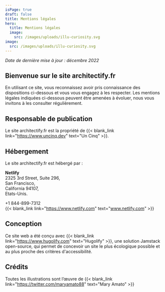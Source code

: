 ```yaml
---
isPage: true
draft: false
title: Mentions légales
hero:
  title: Mentions légales
  image:
    src: /images/uploads/illu-curiosity.svg
image:
  src: /images/uploads/illu-curiosity.svg
---
```

*Date de dernière mise à jour : décembre 2022*

## Bienvenue sur le site architectify.fr

En utilisant ce site, vous reconnaissez avoir pris connaissance des dispositions ci-dessous et vous vous engagez à les respecter. Les mentions légales indiquées ci-dessous peuvent être amenées à évoluer, nous vous invitons à les consulter régulièrement.

## Responsable de publication

Le site architectify.fr est la propriété de {{< blank_link link="https://www.uncinq.dev" text="Un Cinq" >}}.

## Hébergement

Le site architectify.fr est hébergé par :

**Netlify** \
2325 3rd Street, Suite 296, \
San Francisco, \
California 94107, \
Etats-Unis.

+1 844-899-7312\
{{< blank_link link="https://www.netlify.com" text="www.netlify.com" >}}

## Conception

Ce site web a été conçu avec {{< blank_link link="https://www.hugolify.com" text="Hugolify" >}}, une solution Jamstack open-source, qui permet de concevoir un site le plus écologique possible et au plus proche des critères d'accessibilité.

## Crédits

Toutes les illustrations sont l’œuvre de {{< blank_link link="https://twitter.com/maryamato88" text="Mary Amato" >}}